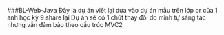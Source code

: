 ###BL-Web-Java
Đây là dự án viết lại dựa vào dự án mẫu trên lớp or của 1 anh học kỳ 9 share lại
Dự án sẽ có 1 chút thay đổi do mình tự sáng tác nhưng vẫn đảm bảo theo cấu trúc MVC2
